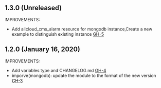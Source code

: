 ## 1.3.0 (Unreleased)

IMPROVEMENTS:

- Add alicloud_cms_alarm resource for mongodb instance,Create a new example to distinguish existing instance [GH-5](https://github.com/terraform-alicloud-modules/terraform-alicloud-mongodb/pull/5)

## 1.2.0 (January 16, 2020)

IMPROVEMENTS:

- Add variables type and CHANGELOG.md [GH-4](https://github.com/terraform-alicloud-modules/terraform-alicloud-mongodb/pull/4)
- imporve(mongodb): update the module to the format of the new version [GH-3](https://github.com/terraform-alicloud-modules/terraform-alicloud-mongodb/pull/3)
